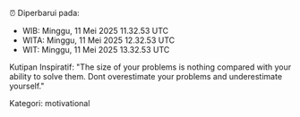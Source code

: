 ⏰ Diperbarui pada:
- WIB: Minggu, 11 Mei 2025 11.32.53 UTC
- WITA: Minggu, 11 Mei 2025 12.32.53 UTC
- WIT: Minggu, 11 Mei 2025 13.32.53 UTC

Kutipan Inspiratif:
"The size of your problems is nothing compared with your ability to solve them. Dont overestimate your problems and underestimate yourself."


Kategori: motivational

